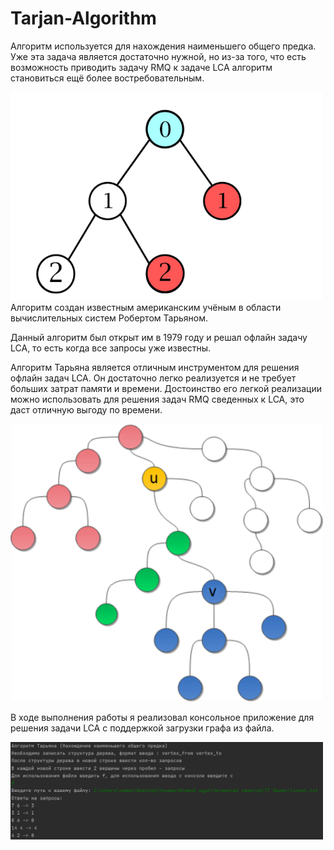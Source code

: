 # Tarjan-Algorithm

Алгоритм используется  для нахождения наименьшего общего предка. Уже эта задача является достаточно нужной, но из-за того, что есть возможность приводить задачу RMQ к задаче LCA алгоритм становиться ещё более востребовательным.

<img src ="images/graph1.png" width = 500>
Алгоритм создан известным американским учёным в области вычислительных систем Робертом Тарьяном.

Данный алгоритм был открыт им в 1979 году и решал офлайн задачу LCA, то есть когда все запросы уже известны. 

Алгоритм Тарьяна является отличным инструментом для решения офлайн задач LCA. Он достаточно легко реализуется и не требует больших затрат памяти и времени.
Достоинство его легкой реализации можно использовать для решения задач RMQ сведенных к LCA, это даст отличную выгоду по времени.

<img src ="images/graph2.png" width = 500>

В ходе выполнения работы я реализовал консольное приложение для решения задачи LCA с поддержкой загрузки графа из файла.

<img src ="images/interface.png" width = 500>
